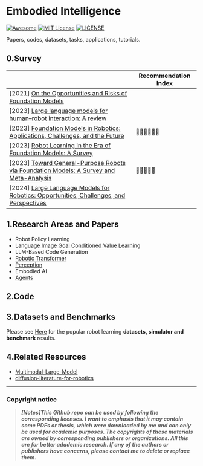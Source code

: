 # Embodied Intelligence

[![Awesome](https://awesome.re/badge.svg)](https://awesome.re) [![MIT License](https://img.shields.io/badge/license-MIT-green.svg)](https://opensource.org/licenses/MIT) [![LICENSE](https://img.shields.io/badge/license-Anti%20996-blue.svg)](https://github.com/996icu/996.ICU/blob/master/LICENSE)

Papers, codes, datasets, tasks, applications, tutorials.



## 0.Survey

|                                                              | Recommendation Index                       |
| ------------------------------------------------------------ | ------------------------------------------ |
| [2021] [On the Opportunities and Risks of Foundation Models](https://arxiv.org/abs/2108.07258) |                                            |
| [2023] [Large language models for human–robot interaction: A review](https://www.sciencedirect.com/science/article/pii/S2667379723000451) |                                            |
| [2023] [Foundation Models in Robotics: Applications, Challenges, and the Future](https://arxiv.org/abs/2312.07843) | :star2::star2::star2::star2::star2::star2: |
| [2023] [Robot Learning in the Era of Foundation Models: A Survey](https://arxiv.org/abs/2311.14379) |                                            |
| [2023] [Toward General-Purpose Robots via Foundation Models: A Survey and Meta-Analysis](https://arxiv.org/abs/2312.08782) | :star2::star2::star2::star2::star2:        |
| [2024] [Large Language Models for Robotics: Opportunities, Challenges, and Perspectives](https://arxiv.org/abs/2401.04334) |                                            |



## 1.Research Areas and Papers

- Robot Policy Learning
- [Language Image Goal Conditioned Value Learning](https://github.com/Evan-wyl/Robot-Learning/blob/master/ei/papers/ligcvl.md)
- LLM-Based Code Generation
- [Robotic Transformer](https://github.com/Evan-wyl/Robot-Learning/blob/master/ei/papers/rt.md)
- [Perception](https://github.com/Evan-wyl/Robot-Learning/blob/master/ei/papers/perception.md)
- Embodied AI
- [Agents](https://github.com/Evan-wyl/Robot-Learning/blob/master/ei/papers/agents.md)



## 2.Code





## 3.Datasets and Benchmarks

Please see [Here](https://github.com/Evan-wyl/Robot-Learning/tree/master/ei/data) for the popular robot learning **datasets, simulator and benchmark** results.



## 4.Related Resources

- [Multimodal-Large-Model](https://github.com/Evan-wyl/Multimodal-Large-Model)
- [diffusion-literature-for-robotics](https://github.com/mbreuss/diffusion-literature-for-robotics)



------

### Copyright notice

> ***[Notes]This Github repo can be used by following the corresponding licenses. I want to emphasis that it may contain some PDFs or thesis, which were downloaded by me and can only be used for academic purposes. The copyrights of these materials are owned by corresponding publishers or organizations. All this are for better adademic research. If any of the authors or publishers have concerns, please contact me to delete or replace them.***